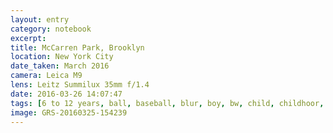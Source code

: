 ```yaml
--- 
layout: entry
category: notebook
excerpt:
title: McCarren Park, Brooklyn
location: New York City
date_taken: March 2016
camera: Leica M9
lens: Leitz Summilux 35mm f/1.4
date: 2016-03-26 14:07:47
tags: [6 to 12 years, ball, baseball, blur, boy, bw, child, childhoor, children, field, glove, hand, mother, movement, outdoors, park, play]
image: GRS-20160325-154239
---
```

